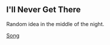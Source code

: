 ## I'll Never Get There 

Random idea in the middle of the night.

[Song](../../../../assets/audio/ill-never-get-there.m4a)

